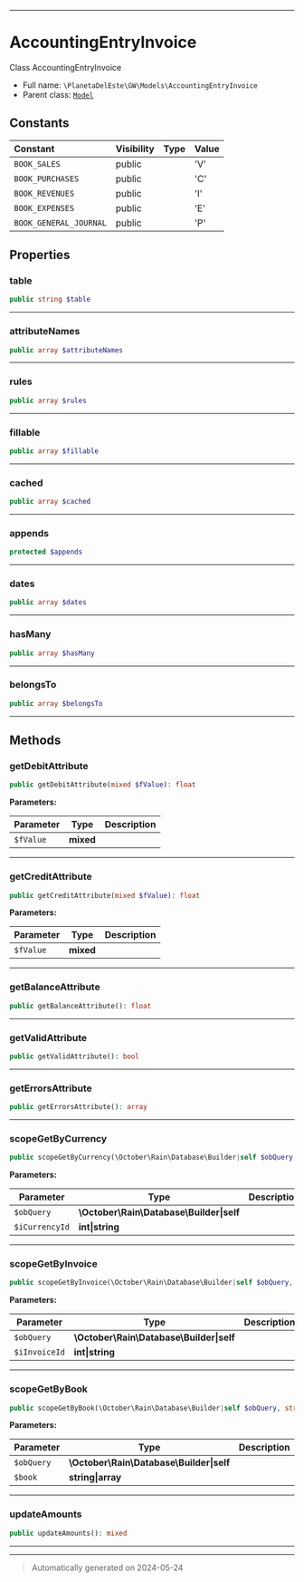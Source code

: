 ***

# AccountingEntryInvoice

Class AccountingEntryInvoice



* Full name: `\PlanetaDelEste\GW\Models\AccountingEntryInvoice`
* Parent class: [`Model`](../../../Model.md)


## Constants

| Constant | Visibility | Type | Value |
|:---------|:-----------|:-----|:------|
|`BOOK_SALES`|public| |&#039;V&#039;|
|`BOOK_PURCHASES`|public| |&#039;C&#039;|
|`BOOK_REVENUES`|public| |&#039;I&#039;|
|`BOOK_EXPENSES`|public| |&#039;E&#039;|
|`BOOK_GENERAL_JOURNAL`|public| |&#039;P&#039;|

## Properties


### table



```php
public string $table
```






***

### attributeNames



```php
public array $attributeNames
```






***

### rules



```php
public array $rules
```






***

### fillable



```php
public array $fillable
```






***

### cached



```php
public array $cached
```






***

### appends



```php
protected $appends
```






***

### dates



```php
public array $dates
```






***

### hasMany



```php
public array $hasMany
```






***

### belongsTo



```php
public array $belongsTo
```






***

## Methods


### getDebitAttribute



```php
public getDebitAttribute(mixed $fValue): float
```








**Parameters:**

| Parameter | Type | Description |
|-----------|------|-------------|
| `$fValue` | **mixed** |  |





***

### getCreditAttribute



```php
public getCreditAttribute(mixed $fValue): float
```








**Parameters:**

| Parameter | Type | Description |
|-----------|------|-------------|
| `$fValue` | **mixed** |  |





***

### getBalanceAttribute



```php
public getBalanceAttribute(): float
```












***

### getValidAttribute



```php
public getValidAttribute(): bool
```












***

### getErrorsAttribute



```php
public getErrorsAttribute(): array
```












***

### scopeGetByCurrency



```php
public scopeGetByCurrency(\October\Rain\Database\Builder|self $obQuery, int|string $iCurrencyId): \October\Rain\Database\Builder|self
```








**Parameters:**

| Parameter | Type | Description |
|-----------|------|-------------|
| `$obQuery` | **\October\Rain\Database\Builder&#124;self** |  |
| `$iCurrencyId` | **int&#124;string** |  |





***

### scopeGetByInvoice



```php
public scopeGetByInvoice(\October\Rain\Database\Builder|self $obQuery, int|string $iInvoiceId): \October\Rain\Database\Builder|self
```








**Parameters:**

| Parameter | Type | Description |
|-----------|------|-------------|
| `$obQuery` | **\October\Rain\Database\Builder&#124;self** |  |
| `$iInvoiceId` | **int&#124;string** |  |





***

### scopeGetByBook



```php
public scopeGetByBook(\October\Rain\Database\Builder|self $obQuery, string|array $book): \October\Rain\Database\Builder|self
```








**Parameters:**

| Parameter | Type | Description |
|-----------|------|-------------|
| `$obQuery` | **\October\Rain\Database\Builder&#124;self** |  |
| `$book` | **string&#124;array** |  |





***

### updateAmounts



```php
public updateAmounts(): mixed
```












***


***
> Automatically generated on 2024-05-24
